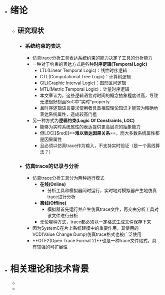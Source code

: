 - # 绪论
	- ## 研究现状
		- ### 系统约束的表达
			- 仿真trace分析工具表达系统约束的能力决定了工具的分析能力
			- 一种对于约束的表达方式是各种**时序逻辑(Temporal Logic)**
				- LTL(Linear Temporal Logic)：线性时序逻辑
				- CTL(Computational Tree Logic)：计算树逻辑
				- GIL(Graphic Interval Logic)：图形区间逻辑
				- MTL(Metric Temporal Logic)：计量时序逻辑
				- 本文章认为，这些逻辑语言对时间的概念抽象程度过高，导致无法很好刻画SoC中“实时”property
				- 且时序逻辑语言要求使用者具备相应理论知识才能较为精确地表达系统属性，造成较高门槛
			- 另一种方式为**逻辑约束(Logic Of Constraints, LOC)**
				- 能够为实时系统属性的表达提供更高层次的抽象能力
				- 但LOC[[$red]]==**难以表达因果关系**==，而大多数系统属性都是因果属性
				- 且必须以仿真trace作为输入，不支持实时验证（是一个离线算法？）
		- ### 仿真trace的记录与分析
			- 仿真trace分析工具分为两种运行模式
				- **在线(Online)**
					- 分析工具和模拟器同时运行，实时地对模拟器产生地仿真trace进行分析
				- **离线(Offline)**
					- 模拟器首先运行并产生仿真trace文件，再交由分析工具对该文件进行分析
				- 无论哪种方式，trace都必须以一定格式生成文件保存下来
			- 因为SystemC在片上系统建模中的重要作用，其使用的VCD(Value Change Dump)仿真trace格式也被广泛使用
			- **OTF2(Open Trace Format 2)**也是一种trace文件格式，具有较强的可扩展性
- # 相关理论和技术背景
	-
	-